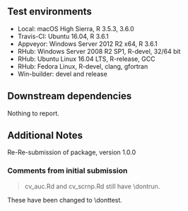 ## Test environments
* Local: macOS High Sierra, R 3.5.3, 3.6.0
* Travis-CI: Ubuntu 16.04, R 3.6.1
* Appveyor: Windows Server 2012 R2 x64, R 3.6.1
* RHub: Windows Server 2008 R2 SP1, R-devel, 32/64 bit
* RHub: Ubuntu Linux 16.04 LTS, R-release, GCC 
* RHub: Fedora Linux, R-devel, clang, gfortran
* Win-builder: devel and release

## Downstream dependencies
Nothing to report.

## Additional Notes
Re-Re-submission of package, version 1.0.0

### Comments from initial submission
> cv_auc.Rd and cv_scrnp.Rd still have \dontrun.

These have been changed to \donttest. 